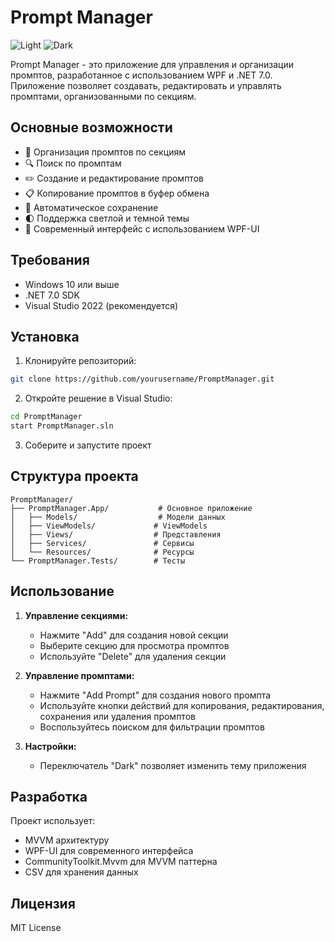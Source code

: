 # Prompt Manager
![Light](https://i3.imageban.ru/out/2025/04/08/e9e127220430193d753b747c63d56524.png)
![Dark](https://i8.imageban.ru/out/2025/04/08/2e063058f549d6f40c6ee6f48c6ded21.png)

Prompt Manager - это приложение для управления и организации промптов, разработанное с использованием WPF и .NET 7.0. Приложение позволяет создавать, редактировать и управлять промптами, организованными по секциям.

## Основные возможности

- 📁 Организация промптов по секциям
- 🔍 Поиск по промптам
- ✏️ Создание и редактирование промптов
- 📋 Копирование промптов в буфер обмена
- 💾 Автоматическое сохранение
- 🌓 Поддержка светлой и темной темы
- 📱 Современный интерфейс с использованием WPF-UI

## Требования

- Windows 10 или выше
- .NET 7.0 SDK
- Visual Studio 2022 (рекомендуется)

## Установка

1. Клонируйте репозиторий:
```bash
git clone https://github.com/yourusername/PromptManager.git
```

2. Откройте решение в Visual Studio:
```bash
cd PromptManager
start PromptManager.sln
```

3. Соберите и запустите проект

## Структура проекта

```
PromptManager/
├── PromptManager.App/           # Основное приложение
│   ├── Models/                  # Модели данных
│   ├── ViewModels/             # ViewModels
│   ├── Views/                  # Представления
│   ├── Services/               # Сервисы
│   └── Resources/              # Ресурсы
└── PromptManager.Tests/        # Тесты
```

## Использование

1. **Управление секциями:**
   - Нажмите "Add" для создания новой секции
   - Выберите секцию для просмотра промптов
   - Используйте "Delete" для удаления секции

2. **Управление промптами:**
   - Нажмите "Add Prompt" для создания нового промпта
   - Используйте кнопки действий для копирования, редактирования, сохранения или удаления промптов
   - Воспользуйтесь поиском для фильтрации промптов

3. **Настройки:**
   - Переключатель "Dark" позволяет изменить тему приложения

## Разработка

Проект использует:
- MVVM архитектуру
- WPF-UI для современного интерфейса
- CommunityToolkit.Mvvm для MVVM паттерна
- CSV для хранения данных

## Лицензия

MIT License
